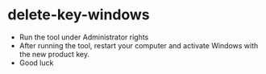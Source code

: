 # delete-key-windows
- Run the tool under Administrator rights
- After running the tool, restart your computer and activate Windows with the new product key.
- Good luck
